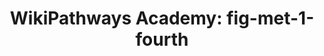 ---
authors:
- Khanspers
- AlexanderPico
- MaintBot
description: Do not modify or delete. This pathway is part of the collection of content
  used by [https://wikipathways.github.io/academy/ WikiPathways Academy].
last-edited: 2019-09-17
organisms:
- Homo sapiens
redirect_from:
- /index.php/Pathway:WP3921
- /instance/WP3921
schema-jsonld:
- '@context': https://schema.org/
  '@id': https://wikipathways.github.io/pathways/WP3921.html
  '@type': Dataset
  creator:
    '@type': Organization
    name: WikiPathways
  description: Do not modify or delete. This pathway is part of the collection of
    content used by [https://wikipathways.github.io/academy/ WikiPathways Academy].
  keywords:
  - pyruvate
  - D-Glucose
  - FASN
  - Pentose Phosphate Pathway
  - PRKAA2
  - Acetyl-CoA
  - HK1
  - lactate
  - PDK1
  - G6PD
  - PRKAB1
  - citrate
  - LDHA
  - Glucose-6-phosphate
  license: CC0
  name: 'WikiPathways Academy: fig-met-1-fourth'
seo: CreativeWork
title: 'WikiPathways Academy: fig-met-1-fourth'
wpid: WP3921
---
